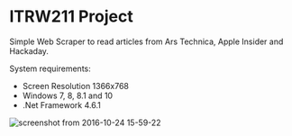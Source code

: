 # ITRW211 Project
Simple Web Scraper to read articles from Ars Technica, Apple Insider and Hackaday.

System requirements:
* Screen Resolution 1366x768
* Windows 7, 8, 8.1 and 10
* .Net Framework 4.6.1

![screenshot from 2016-10-24 15-59-22](https://d2y36twrtb17ty.cloudfront.net/sessions/_branding/e7d024f8-eaee-43cb-a103-e0fc08e8ea47/636530903951329773_largelogo.png)
